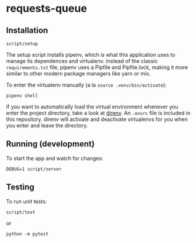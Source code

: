 # requests-queue

## Installation

    script/setup

The setup script installs pipenv, which is what this application uses to manage its dependences and virtualenv. Instead of the classic `requirements.txt` file, pipenv uses a Pipfile and Pipfile.lock, making it more similar to other modern package managers like yarn or mix.

To enter the virtualenv manually (a la `source .venv/bin/activate`):

    pipenv shell

If you want to automatically load the virtual environment whenever you enter the project directory, take a look at [direnv](https://direnv.net/).  An `.envrc` file is included in this repository.  direnv will activate and deactivate virtualenvs for you when you enter and leave the directory.

## Running (development)

To start the app and watch for changes:

    DEBUG=1 script/server

## Testing

To run unit tests:

    script/test

or

    python -m pytest
